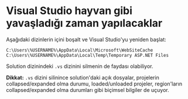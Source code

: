 # Visual Studio hayvan gibi yavaşladığı zaman yapılacaklar

Aşağıdaki dizinlerin içini boşalt ve Visual Studio'yu yeniden başlat:

```
C:\Users\%USERNAME%\AppData\Local\Microsoft\WebSiteCache
C:\Users\%USERNAME%\AppData\Local\Temp\Temporary ASP.NET Files
```

Solution dizinindeki `.vs` dizinini silmenin de faydası olabiliyor.

**Dikkat:** `.vs` dizini silinince solution'daki açık dosyalar, projelerin collapsed/expanded olma durumu, loaded/unloaded projeler, region'ların collapsed/expanded olma durumları gibi biçimsel bilgiler de uçuyor.
